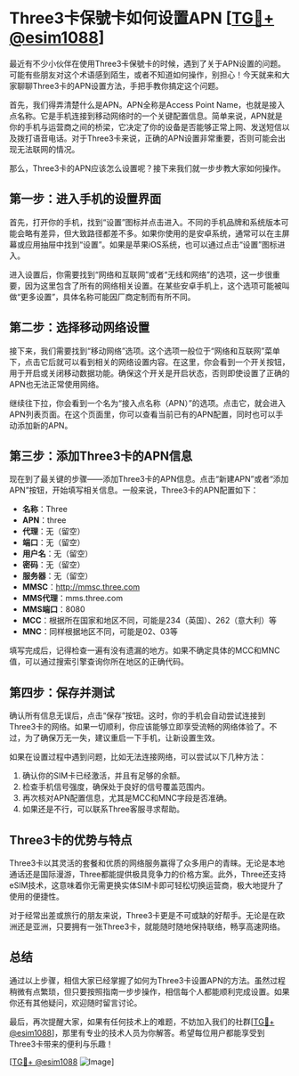 # Three3卡保號卡如何设置APN [[TG💪+ @esim1088](https://t.me/s/esim1088)]

最近有不少小伙伴在使用Three3卡保號卡的时候，遇到了关于APN设置的问题。可能有些朋友对这个术语感到陌生，或者不知道如何操作，别担心！今天就来和大家聊聊Three3卡的APN设置方法，手把手教你搞定这个问题。

首先，我们得弄清楚什么是APN。APN全称是Access Point Name，也就是接入点名称。它是手机连接到移动网络时的一个关键配置信息。简单来说，APN就是你的手机与运营商之间的桥梁，它决定了你的设备是否能够正常上网、发送短信以及拨打语音电话。对于Three3卡来说，正确的APN设置非常重要，否则可能会出现无法联网的情况。

那么，Three3卡的APN应该怎么设置呢？接下来我们就一步步教大家如何操作。

## 第一步：进入手机的设置界面

首先，打开你的手机，找到“设置”图标并点击进入。不同的手机品牌和系统版本可能会略有差异，但大致路径都差不多。如果你使用的是安卓系统，通常可以在主屏幕或应用抽屉中找到“设置”。如果是苹果iOS系统，也可以通过点击“设置”图标进入。

进入设置后，你需要找到“网络和互联网”或者“无线和网络”的选项，这一步很重要，因为这里包含了所有的网络相关设置。在某些安卓手机上，这个选项可能被叫做“更多设置”，具体名称可能因厂商定制而有所不同。

## 第二步：选择移动网络设置

接下来，我们需要找到“移动网络”选项。这个选项一般位于“网络和互联网”菜单下，点击它后就可以看到相关的网络设置内容。在这里，你会看到一个开关按钮，用于开启或关闭移动数据功能。确保这个开关是开启状态，否则即使设置了正确的APN也无法正常使用网络。

继续往下拉，你会看到一个名为“接入点名称（APN）”的选项。点击它，就会进入APN列表页面。在这个页面里，你可以查看当前已有的APN配置，同时也可以手动添加新的APN。

## 第三步：添加Three3卡的APN信息

现在到了最关键的步骤——添加Three3卡的APN信息。点击“新建APN”或者“添加APN”按钮，开始填写相关信息。一般来说，Three3卡的APN配置如下：

- **名称**：Three
- **APN**：three
- **代理**：无（留空）
- **端口**：无（留空）
- **用户名**：无（留空）
- **密码**：无（留空）
- **服务器**：无（留空）
- **MMSC**：http://mmsc.three.com
- **MMS代理**：mms.three.com
- **MMS端口**：8080
- **MCC**：根据所在国家和地区不同，可能是234（英国）、262（意大利）等
- **MNC**：同样根据地区不同，可能是02、03等

填写完成后，记得检查一遍有没有遗漏的地方。如果不确定具体的MCC和MNC值，可以通过搜索引擎查询你所在地区的正确代码。

## 第四步：保存并测试

确认所有信息无误后，点击“保存”按钮。这时，你的手机会自动尝试连接到Three3卡的网络。如果一切顺利，你应该能够立即享受流畅的网络体验了。不过，为了确保万无一失，建议重启一下手机，让新设置生效。

如果在设置过程中遇到问题，比如无法连接网络，可以尝试以下几种方法：

1. 确认你的SIM卡已经激活，并且有足够的余额。
2. 检查手机信号强度，确保处于良好的信号覆盖范围内。
3. 再次核对APN配置信息，尤其是MCC和MNC字段是否准确。
4. 如果还是不行，可以联系Three客服寻求帮助。

## Three3卡的优势与特点

Three3卡以其灵活的套餐和优质的网络服务赢得了众多用户的青睐。无论是本地通话还是国际漫游，Three都能提供极具竞争力的价格方案。此外，Three还支持eSIM技术，这意味着你无需更换实体SIM卡即可轻松切换运营商，极大地提升了使用的便捷性。

对于经常出差或旅行的朋友来说，Three3卡更是不可或缺的好帮手。无论是在欧洲还是亚洲，只要拥有一张Three3卡，就能随时随地保持联络，畅享高速网络。

## 总结

通过以上步骤，相信大家已经掌握了如何为Three3卡设置APN的方法。虽然过程稍微有点繁琐，但只要按照指南一步步操作，相信每个人都能顺利完成设置。如果你还有其他疑问，欢迎随时留言讨论。

最后，再次提醒大家，如果有任何技术上的难题，不妨加入我们的社群[[TG💪+ @esim1088](https://t.me/s/esim1088)]，那里有专业的技术人员为你解答。希望每位用户都能享受到Three3卡带来的便利与乐趣！

[[TG💪+ @esim1088](https://t.me/s/esim1088) ![Image](https://i.postimg.cc/4NQfJmqS/Snipaste-2025-05-13-00-14-12.png)]